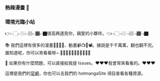 ### 熱辣漫畫 👋

### 環境光臨小站

👉👉🏻👉🏼👉🏽👉🏾👉🏿很高興遇見你，親愛的小夥伴。👈👈🏻👈🏼👈🏽👈🏾👈🏿

📚 我們這裡有很多的漫畫📕📗📙📘、動畫📹📺📼📽️。據說是千千萬萬，翻也翻不完。誰知道呢，你可以來看看呀~ 🤟🤟🏻🤟🏼🤟🏽🤟🏾🤟🏿

💬    如果你有什麼問題，可以直接給我提 Issues。❤️❤️❤️我會常來看看的。❤️❤️❤️

這裡是我們的[官網](https://www.mrhotmanga.com/)，你也可以去我們的 hotmangaSite 項目查看各種資源。

